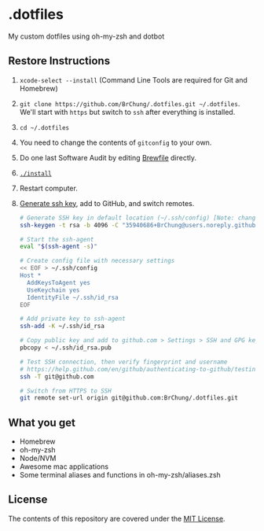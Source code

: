 # .dotfiles

My custom dotfiles using oh-my-zsh and dotbot

## Restore Instructions

1. `xcode-select --install` (Command Line Tools are required for Git and Homebrew)
2. `git clone https://github.com/BrChung/.dotfiles.git ~/.dotfiles`. We'll start with `https` but switch to `ssh` after everything is installed.
3. `cd ~/.dotfiles`
4. You need to change the contents of `gitconfig` to your own.
5. Do one last Software Audit by editing [Brewfile](Brewfile) directly.
6. [`./install`](install)
7. Restart computer.
8. [Generate ssh key](https://help.github.com/en/github/authenticating-to-github/connecting-to-github-with-ssh), add to GitHub, and switch remotes.

   ```zsh
   # Generate SSH key in default location (~/.ssh/config) [Note: change comment with your no-reply email address]
   ssh-keygen -t rsa -b 4096 -C "35940686+BrChung@users.noreply.github.com"

   # Start the ssh-agent
   eval "$(ssh-agent -s)"

   # Create config file with necessary settings
   << EOF > ~/.ssh/config
   Host *
     AddKeysToAgent yes
     UseKeychain yes
     IdentityFile ~/.ssh/id_rsa
   EOF

   # Add private key to ssh-agent
   ssh-add -K ~/.ssh/id_rsa

   # Copy public key and add to github.com > Settings > SSH and GPG keys
   pbcopy < ~/.ssh/id_rsa.pub

   # Test SSH connection, then verify fingerprint and username
   # https://help.github.com/en/github/authenticating-to-github/testing-your-ssh-connection
   ssh -T git@github.com

   # Switch from HTTPS to SSH
   git remote set-url origin git@github.com:BrChung/.dotfiles.git
   ```

## What you get

- Homebrew
- oh-my-zsh
- Node/NVM
- Awesome mac applications
- Some terminal aliases and functions in oh-my-zsh/aliases.zsh

## License

The contents of this repository are covered under the [MIT License](LICENSE).
